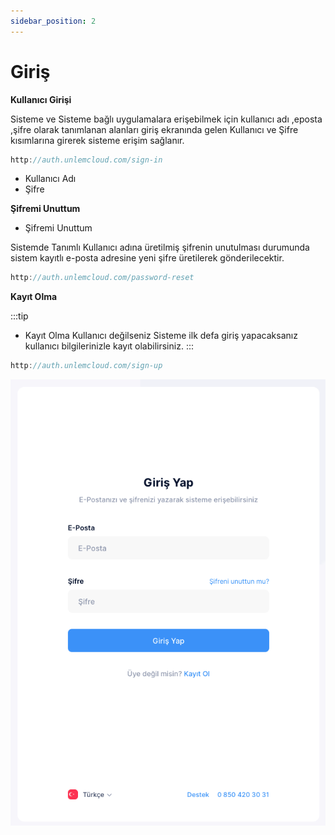 ```yaml
---
sidebar_position: 2
---
```


# Giriş
**Kullanıcı Girişi**

Sisteme ve Sisteme bağlı uygulamalara erişebilmek için kullanıcı adı ,eposta ,şifre olarak tanımlanan alanları
giriş ekranında gelen Kullanıcı ve Şifre kısımlarına girerek sisteme erişim sağlanır.


```js
http://auth.unlemcloud.com/sign-in
```
- Kullanıcı Adı
- Şifre

**Şifremi Unuttum**

- Şifremi Unuttum

Sistemde Tanımlı Kullanıcı adına üretilmiş şifrenin unutulması durumunda sistem kayıtlı e-posta adresine yeni şifre üretilerek gönderilecektir.


```js
http://auth.unlemcloud.com/password-reset
```

**Kayıt Olma**

:::tip
- Kayıt Olma
Kullanıcı değilseniz Sisteme ilk defa giriş yapacaksanız kullanıcı bilgilerinizle kayıt olabilirsiniz.
:::


```js
http://auth.unlemcloud.com/sign-up
```

![Docusaurus Plushie](./Login.png)